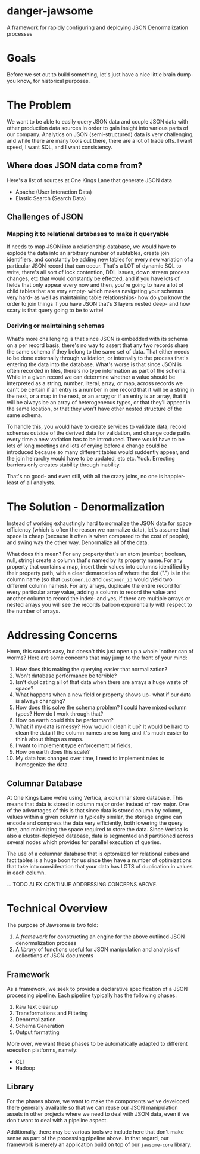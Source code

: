 danger-jawsome
==============

A framework for rapidly configuring and deploying JSON Denormalization
processes

# Goals

Before we set out to build something, let's just have a nice little
brain dump- you know, for historical purposes.

# The Problem

We want to be able to easily query JSON data and couple JSON data with
other production data sources in order to gain insight into various
parts of our company. Analytics on JSON (semi-structured) data is very
challenging, and while there are many tools out there, there are a lot
of trade offs. I want speed, I want SQL, and I want consistency.


## Where does JSON data come from?

Here's a list of sources at One Kings Lane that generate JSON data

* Apache (User Interaction Data)
* Elastic Search (Search Data)

## Challenges of JSON

### Mapping it to relational databases to make it queryable

If needs to map JSON into a relationship database, we would
have to explode the data into an arbitrary number of subtables, create
join identifiers, and constantly be adding new tables for every new
variation of a particular JSON record that can occur. That's a LOT of
dynamic SQL to write, there's all sort of lock contention, DDL issues,
down stream process changes, etc that would constantly be effected,
and if you have lots of fields that only appear every now and then,
you're going to have a lot of child tables that are very empty- which
makes navigating your schemas very hard- as well as maintaining table
relationships- how do you know the order to join things if you have
JSON that's 3 layers nested deep- and how scary is that query going to
be to write!

### Deriving or maintaining schemas

What's more challenging is that since JSON is embedded with its schema
on a per record basis, there's no way to assert that any two records
share the same schema if they belong to the same set of data.  That
either needs to be done externally through validation, or internally
to the process that's entering the data into the database.  What's
worse is that since JSON is often recorded in files, there's no type
information as part of the schema.  While in a given record we can
determine whether a value should be interpreted as a string, number,
literal, array, or map, across records we can't be certain if an entry
is a number in one record that it will be a string in the next, or a
map in the next, or an array; or if an entry is an array, that it will
be always be an array of heterogeneous types, or that they'll appear
in the same location, or that they won't have other nested structure
of the same schema.

To handle this, you would have to create services to validate data,
record schemas outside of the derived data for validation, and change
code paths every time a new variation has to be introduced. There
would have to be lots of long meetings and lots of crying before a
change could be introduced because so many different tables would
suddently appear, and the join heirarchy would have to be updated, etc
etc.  Yuck. Errecting barriers only creates stability through
inability.

That's no good- and even still, with all the crazy joins,
no one is happier- least of all analysts.

# The Solution - Denormalization

Instead of working exhaustingly hard to normalize the JSON data for
space efficiency (which is often the reason we normalize data), let's
assume that space is cheap (because it often is when compared to the
cost of people), and swing way the other way. Denormalize all of the
data.

What does this mean? For any property that's an atom (number, boolean,
null, string) create a column that's named by its property name. For
any property that contains a map, insert their values into columns
identified by their property path, with a clear demarcation of where
the dot (".") is in the column name (so that `customer.id` and
`customer_id` would yield two different column names).  For any
arrays, duplicate the entire record for every particular array value,
adding a column to record the value and another column to record the
index- and yes, if there are multiple arrays or nested arrays you will
see the records balloon exponentially with respect to the number of
arrays.

# Addressing Concerns

Hmm, this sounds easy, but doesn't this just open up a whole 'nother
can of worms? Here are some concerns that may jump to the front of
your mind:

1. How does this making the querying easier that normalization?
2. Won't database performance be terrible?
2. Isn't duplicating all of that data when there are arrays a huge
   waste of space?
3. What happens when a new field or property shows up- what if our
   data is always changing?
4. How does this solve the schema problem? I could have mixed column
   types? How do I work through that?
5. How on earth could this be performant?
6. What if my data is messy? How would I clean it up? It would be hard
   to clean the data if the column names are so long and it's much
   easier to think about things as maps.
7. I want to implement type enforcement of fields.
8. How on earth does this scale?
9. My data has changed over time, I need to implement rules to
   homogenize the data.

## Columnar Database

At One Kings Lane we're using Vertica, a columnar store database.
This means that data is stored in column major order instead of row
major. One of the advantages of this is that since data is stored
column by column, values within a given column is typically similar,
the storage engine can encode and compress the data very efficiently,
both lowering the query time, and minimizing the space required to
store the data. Since Vertica is also a cluster-deployed database,
data is segmented and partitioned across several nodes which
provides for parallel execution of queries.

The use of a columnar database that is optomized for relational cubes
and fact tables is a huge boon for us since they have a number of
optimizations that take into consideration that your data has LOTS of
duplication in values in each column.


... TODO ALEX CONTINUE ADDRESSING CONCERNS ABOVE.

# Technical Overview

The purpose of Jawsome is two fold:

1. A _framework_ for constructing an engine for the above outlined
 JSON denormalization process
2. A _library_ of functions useful for JSON manipulation and analysis
   of collections of JSON documents

## Framework

As a framework, we seek to provide a declarative specification of
a JSON processing pipeline.  Each pipeline typically has the following
phases:

1. Raw text cleanup
2. Transformations and Filtering
3. Denormalization
4. Schema Generation
5. Output formatting

More over, we want these phases to be automatically adapted to
different execution platforms, namely:

* CLI
* Hadoop

## Library

For the phases above, we want to make the components we've developed
there generally available so that we can reuse our JSON manipulation
assets in other projects where we need to deal with JSON data, even if
we don't want to deal with a pipeline aspect.

Additionally, there may be various tools we include here that don't
make sense as part of the processing pipeline above. In that regard,
our framework is merely an application build on top of our
`jawsome-core` library.

